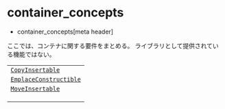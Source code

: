 # container_concepts
* container_concepts[meta header]

ここでは、コンテナに関する要件をまとめる。
ライブラリとして提供されている機能ではない。

| |
|-----------------------------------------------------------------------------------------------------------------|
| [`CopyInsertable`](container_concepts/CopyInsertable.md) |
| [`EmplaceConstructible`](container_concepts/EmplaceConstructible.md) |
| [`MoveInsertable`](container_concepts/MoveInsertable.md) |
|  |
|  |
|  |

